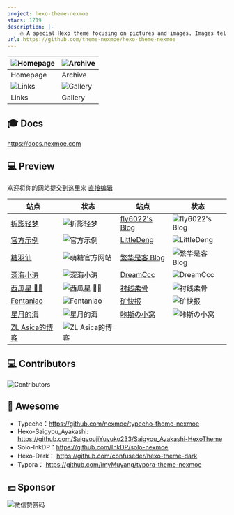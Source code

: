 ```yaml
---
project: hexo-theme-nexmoe
stars: 1719
description: |-
    🔥 A special Hexo theme focusing on pictures and images. Images tell stories, and Nexmoe makes them more vivid.
url: https://github.com/theme-nexmoe/hexo-theme-nexmoe
---
```


| ![Homepage](https://user-images.githubusercontent.com/16796652/134768469-52d2426b-5c7c-4a46-8f0e-064361044d88.png) | ![Archive](https://user-images.githubusercontent.com/16796652/134768465-a578b70e-38f2-4266-97e7-f0b85bd86348.png) |
| ------------------------------------------------------------------------------------------------------------------ | ----------------------------------------------------------------------------------------------------------------- |
| Homepage                                                                                                               | Archive                                                                                                     |
| ![Links](https://user-images.githubusercontent.com/16796652/134768466-cf580997-1201-48a8-812e-77eb0af6ce59.png) | ![Gallery](https://user-images.githubusercontent.com/16796652/134768468-86751060-b3bf-43f4-970e-4baa8906e29a.png)  |
| Links                                                                                                           | Gallery                                                                                                     |
## 🎓 Docs

<https://docs.nexmoe.com>

## 💻 Preview

欢迎将你的网站提交到这里来 [直接编辑](https://github.com/theme-nexmoe/hexo-theme-nexmoe/edit/master/README.md)

| 站点                                                      | 状态                                                                                          | 站点                                              | 状态                                                                                  |
| --------------------------------------------------------- | --------------------------------------------------------------------------------------------- | ------------------------------------------------- | ------------------------------------------------------------------------------------- |
| [折影轻梦](https://nexmoe.com/)                           | ![折影轻梦](https://img.shields.io/website?url=https://nexmoe.com/)                           | [fly6022's Blog](https://blog.fly6022.fun)        | ![fly6022's Blog](https://img.shields.io/website?url=https://blog.fly6022.fun)        |
| [官方示例](https://nexmoe-demo.netlify.app/) | ![官方示例](https://img.shields.io/website?url=https://nexmoe-demo.netlify.app/) | [LittleDeng](https://littlede.ng/)                     | ![LittleDeng](https://img.shields.io/website?url=https://littlede.ng/)                     |
| [糖羽仙](https://www.tangyuxian.com/)                     | ![萌糖官方网站](https://img.shields.io/website?url=https://www.tangyuxian.com/)               | [繁华是客 Blog](https://nexmoe-demo.withkr.xyz)   | ![繁华是客 Blog](https://img.shields.io/website?url=https://nexmoe-demo.withkr.xyz)   |
| [深海小涛](https://hexo.xtaolink.cn/)                     | ![深海小涛](https://img.shields.io/website?url=https://hexo.xtaolink.cn/)                     | [DreamCcc](https://note.bequick.run)              | ![DreamCcc](https://img.shields.io/website?url=https://note.bequick.run)              |
| [西瓜星 🍉✨](https://suikastar.com/)                       | ![西瓜星 🍉✨](https://img.shields.io/website?url=https://suikastar.com/)                       | [衬线柔骨](http://sxrekord.com)                   | ![衬线柔骨](https://img.shields.io/website?url=http://sxrekord.com)                   |
| [Fentaniao](https://fentaniao.github.io)                  | ![Fentaniao](https://img.shields.io/website?url=https://fentaniao.github.io)                  | [矿快报](https://latestminer.github.io)                   | ![矿快报](https://img.shields.io/website?url=https://latestminer.github.io)    |
| [星月的海](https://hosizuki.github.io/)                   | ![星月的海](https://img.shields.io/website?url=https://hosizuki.github.io/)                   | [咔斯の小窝](https://kassama.top)                 | ![咔斯の小窝](https://img.shields.io/website?url=https://kassama.top)                 |
| [ZL Asica的博客](https://www.zl-asica.com/)                   | ![ZL Asica的博客](https://img.shields.io/website?url=https://www.zl-asica.com/)                   |

## 💻 Contributors

![Contributors](https://opencollective.com/hexo-theme-nexmoe/contributors.svg?width=890&button=false)

## 🎇 Awesome

- Typecho：<https://github.com/nexmoe/typecho-theme-nexmoe>
- Hexo-Saigyou_Ayakashi: <https://github.com/SaigyoujiYuyuko233/Saigyou_Ayakashi-HexoTheme>
- Solo-InkDP：<https://github.com/InkDP/solo-nexmoe>
- Hexo-Dark： <https://github.com/confuseder/hexo-theme-dark>
- Typora： <https://github.com/imyMuyang/typora-theme-nexmoe>

## 💴 Sponsor

![微信赞赏码](https://i.dawnlab.me/e528323511d872bc759128fc9a8c665f.md.png)

